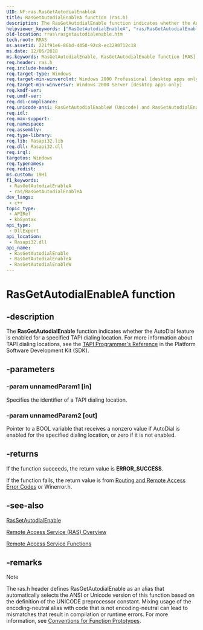 ```yaml
---
UID: NF:ras.RasGetAutodialEnableA
title: RasGetAutodialEnableA function (ras.h)
description: The RasGetAutodialEnable function indicates whether the AutoDial feature is enabled for a specified TAPI dialing location. (ANSI)
helpviewer_keywords: ["RasGetAutodialEnableA", "ras/RasGetAutodialEnableA"]
old-location: rras\rasgetautodialenable.htm
tech.root: RRAS
ms.assetid: 221f91e6-86bd-4450-92c8-ec3290712c18
ms.date: 12/05/2018
ms.keywords: RasGetAutodialEnable, RasGetAutodialEnable function [RAS], RasGetAutodialEnableA, RasGetAutodialEnableW, _ras_rasgetautodialenable, ras/RasGetAutodialEnable, ras/RasGetAutodialEnableA, ras/RasGetAutodialEnableW, rras.rasgetautodialenable
req.header: ras.h
req.include-header: 
req.target-type: Windows
req.target-min-winverclnt: Windows 2000 Professional [desktop apps only]
req.target-min-winversvr: Windows 2000 Server [desktop apps only]
req.kmdf-ver: 
req.umdf-ver: 
req.ddi-compliance: 
req.unicode-ansi: RasGetAutodialEnableW (Unicode) and RasGetAutodialEnableA (ANSI)
req.idl: 
req.max-support: 
req.namespace: 
req.assembly: 
req.type-library: 
req.lib: Rasapi32.lib
req.dll: Rasapi32.dll
req.irql: 
targetos: Windows
req.typenames: 
req.redist: 
ms.custom: 19H1
f1_keywords:
 - RasGetAutodialEnableA
 - ras/RasGetAutodialEnableA
dev_langs:
 - c++
topic_type:
 - APIRef
 - kbSyntax
api_type:
 - DllExport
api_location:
 - Rasapi32.dll
api_name:
 - RasGetAutodialEnable
 - RasGetAutodialEnableA
 - RasGetAutodialEnableW
---
```


# RasGetAutodialEnableA function


## -description

The 
<b>RasGetAutodialEnable</b> function indicates whether the AutoDial feature is enabled for a specified TAPI dialing location. For more information about TAPI dialing locations, see the <a href="/windows/desktop/Tapi/telephony-application-programming-interfaces">TAPI Programmer's Reference</a> in the Platform Software Development Kit (SDK).

## -parameters

### -param unnamedParam1 [in]

Specifies the identifier of a TAPI dialing location.

### -param unnamedParam2 [out]

Pointer to a BOOL variable that receives a nonzero value if AutoDial is enabled for the specified dialing location, or zero if it is not enabled.

## -returns

If the function succeeds, the return value is <b>ERROR_SUCCESS</b>.

If the function fails, the return value is from <a href="/windows/desktop/RRAS/routing-and-remote-access-error-codes">Routing and Remote Access Error Codes</a> or Winerror.h.

## -see-also

<a href="/windows/desktop/api/ras/nf-ras-rassetautodialenablea">RasSetAutodialEnable</a>



<a href="/windows/desktop/RRAS/about-remote-access-service">Remote Access Service (RAS) Overview</a>



<a href="/windows/desktop/RRAS/remote-access-service-functions">Remote Access Service Functions</a>

## -remarks

> [!NOTE]
> The ras.h header defines RasGetAutodialEnable as an alias that automatically selects the ANSI or Unicode version of this function based on the definition of the UNICODE preprocessor constant. Mixing usage of the encoding-neutral alias with code that is not encoding-neutral can lead to mismatches that result in compilation or runtime errors. For more information, see [Conventions for Function Prototypes](/windows/win32/intl/conventions-for-function-prototypes).
